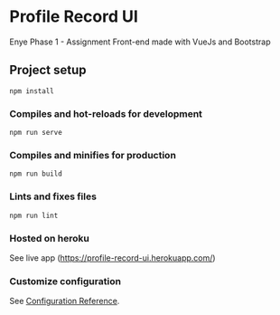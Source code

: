 # Profile Record UI
Enye Phase 1 - Assignment Front-end
made with VueJs and Bootstrap

## Project setup
```
npm install
```

### Compiles and hot-reloads for development
```
npm run serve
```

### Compiles and minifies for production
```
npm run build
```

### Lints and fixes files
```
npm run lint
```

### Hosted on heroku
See live app (https://profile-record-ui.herokuapp.com/)

### Customize configuration
See [Configuration Reference](https://cli.vuejs.org/config/).
